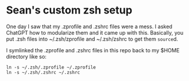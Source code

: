 # Sean's custom zsh setup

One day I saw that my .zprofile and .zshrc files were a mess. I asked ChatGPT how to modularize them and it came up with this. Basically, you put .zsh files into ~/.zsh/zprofile and ~/.zsh/zshrc to get them `source`d.

I symlinked the .zprofile and .zshrc files in this repo back to my $HOME directory like so:

```
ln -s ~/.zsh/.zprofile ~/.zprofile
ln -s ~/.zsh/.zshrc ~/.zshrc
```

